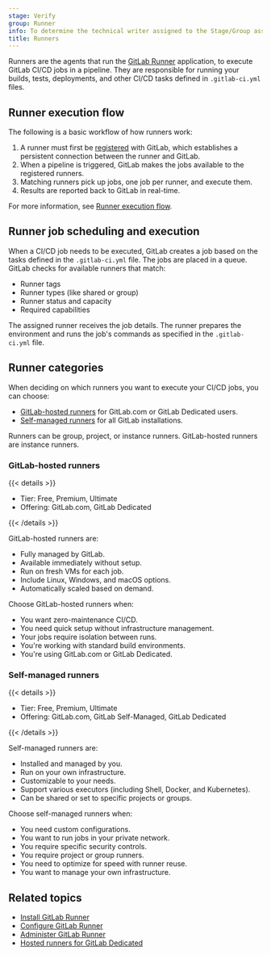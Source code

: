 ```yaml
---
stage: Verify
group: Runner
info: To determine the technical writer assigned to the Stage/Group associated with this page, see https://handbook.gitlab.com/handbook/product/ux/technical-writing/#assignments
title: Runners
---
```


Runners are the agents that run the [GitLab Runner](https://docs.gitlab.com/runner/) application, to execute GitLab CI/CD jobs in a pipeline.
They are responsible for running your builds, tests, deployments, and other CI/CD tasks defined in `.gitlab-ci.yml` files.

## Runner execution flow

The following is a basic workflow of how runners work:

1. A runner must first be [registered](https://docs.gitlab.com/runner/register/) with GitLab,
   which establishes a persistent connection between the runner and GitLab.
1. When a pipeline is triggered, GitLab makes the jobs available to the registered runners.
1. Matching runners pick up jobs, one job per runner, and execute them.
1. Results are reported back to GitLab in real-time.

For more information, see [Runner execution flow](https://docs.gitlab.com/runner/#runner-execution-flow).

## Runner job scheduling and execution

When a CI/CD job needs to be executed, GitLab creates a job based on the tasks defined in the `.gitlab-ci.yml` file.
The jobs are placed in a queue. GitLab checks for available runners that match:

- Runner tags
- Runner types (like shared or group)
- Runner status and capacity
- Required capabilities

The assigned runner receives the job details. The runner prepares the environment and runs the job's commands as specified in the `.gitlab-ci.yml` file.

## Runner categories

When deciding on which runners you want to execute your CI/CD jobs, you can choose:

- [GitLab-hosted runners](hosted_runners/_index.md) for GitLab.com or GitLab Dedicated users.
- [Self-managed runners](https://docs.gitlab.com/runner/) for all GitLab installations.

Runners can be group, project, or instance runners. GitLab-hosted runners are instance runners.

### GitLab-hosted runners

{{< details >}}

- Tier: Free, Premium, Ultimate
- Offering: GitLab.com, GitLab Dedicated

{{< /details >}}

GitLab-hosted runners are:

- Fully managed by GitLab.
- Available immediately without setup.
- Run on fresh VMs for each job.
- Include Linux, Windows, and macOS options.
- Automatically scaled based on demand.

Choose GitLab-hosted runners when:

- You want zero-maintenance CI/CD.
- You need quick setup without infrastructure management.
- Your jobs require isolation between runs.
- You're working with standard build environments.
- You're using GitLab.com or GitLab Dedicated.

### Self-managed runners

{{< details >}}

- Tier: Free, Premium, Ultimate
- Offering: GitLab.com, GitLab Self-Managed, GitLab Dedicated

{{< /details >}}

Self-managed runners are:

- Installed and managed by you.
- Run on your own infrastructure.
- Customizable to your needs.
- Support various executors (including Shell, Docker, and Kubernetes).
- Can be shared or set to specific projects or groups.

Choose self-managed runners when:

- You need custom configurations.
- You want to run jobs in your private network.
- You require specific security controls.
- You require project or group runners.
- You need to optimize for speed with runner reuse.
- You want to manage your own infrastructure.

## Related topics

- [Install GitLab Runner](https://docs.gitlab.com/runner/install/)
- [Configure GitLab Runner](https://docs.gitlab.com/runner/configuration/)
- [Administer GitLab Runner](https://docs.gitlab.com/runner/)
- [Hosted runners for GitLab Dedicated](../../administration/dedicated/hosted_runners.md)
